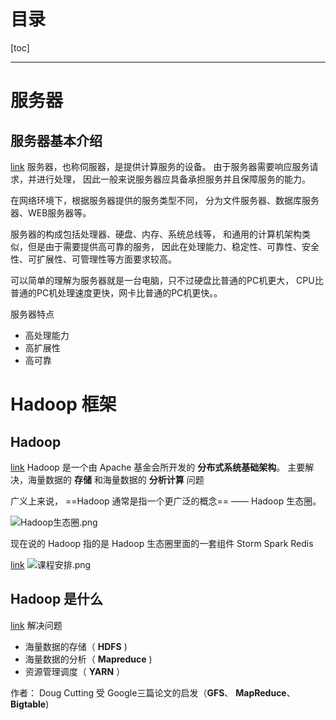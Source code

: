 # 目录

[toc]

---

# 服务器

## 服务器基本介绍
[link](https://www.bilibili.com/video/BV1JT4y1g7nM?p=2)
服务器，也称伺服器，是提供计算服务的设备。
由于服务器需要响应服务请求，并进行处理，
因此一般来说服务器应具备承担服务并且保障服务的能力。

在网络环境下，根据服务器提供的服务类型不同，
分为文件服务器、数据库服务器、WEB服务器等。

服务器的构成包括处理器、硬盘、内存、系统总线等，
和通用的计算机架构类似，但是由于需要提供高可靠的服务，
因此在处理能力、稳定性、可靠性、安全性、可扩展性、可管理性等方面要求较高。

可以简单的理解为服务器就是一台电脑，只不过硬盘比普通的PC机更大，
CPU比普通的PC机处理速度更快，网卡比普通的PC机更快。。

服务器特点
- 高处理能力
- 高扩展性
- 高可靠

# Hadoop 框架

## Hadoop

[link](https://www.bilibili.com/video/BV1cW411r7c5?p=9)
Hadoop 是一个由 Apache 基金会所开发的 **分布式系统基础架构**。
主要解决，海量数据的 **存储** 和海量数据的 **分析计算** 问题


广义上来说， ==Hadoop 通常是指一个更广泛的概念== —— Hadoop 生态圈。

![Hadoop生态圈.png](https://upload-images.jianshu.io/upload_images/11876740-d539bc2f8e76be4a.png?imageMogr2/auto-orient/strip%7CimageView2/2/w/1240)


现在说的 Hadoop 指的是 Hadoop 生态圈里面的一套组件 Storm Spark Redis


[link](https://www.bilibili.com/video/BV1jx411g77S?p=2)
![课程安排.png](https://upload-images.jianshu.io/upload_images/11876740-464c055508d04511.png?imageMogr2/auto-orient/strip%7CimageView2/2/w/1240)


## Hadoop 是什么
[link](https://www.bilibili.com/video/BV1jx411g77S?p=3)
解决问题
- 海量数据的存储（ **HDFS** )
- 海量数据的分析（ **Mapreduce** )
- 资源管理调度（ **YARN** ）

作者： Doug Cutting
受 Google三篇论文的启发（**GFS**、 **MapReduce**、 **Bigtable**)





<br>
<br>
<br>
<br>
<br>
<br>
<br>
<br>
<br>
<br>
<br>
<br>
<br>
<br>







